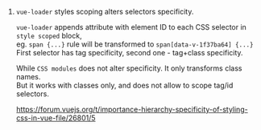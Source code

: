 1. `vue-loader` styles scoping alters selectors specificity.  

    `vue-loader` appends attribute with element ID to each CSS selector in `style scoped` block,  
    eg. `span {...}` rule will be transformed to `span[data-v-1f37ba64] {...}`  
    First selector has tag specificity, second one - tag+class specificity.  

    While `CSS modules` does not alter specificity. It only transforms class names.  
    But it works with classes only, and does not allow to scope tag/id selectors.

    https://forum.vuejs.org/t/importance-hierarchy-specificity-of-styling-css-in-vue-file/26801/5
